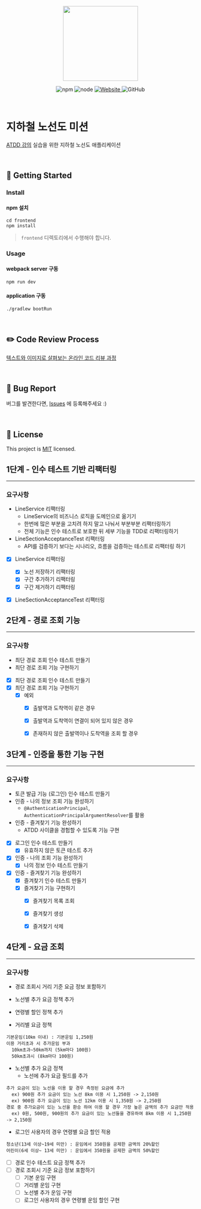 <p align="center">
    <img width="200px;" src="https://raw.githubusercontent.com/woowacourse/atdd-subway-admin-frontend/master/images/main_logo.png"/>
</p>
<p align="center">
  <img alt="npm" src="https://img.shields.io/badge/npm-6.14.15-blue">
  <img alt="node" src="https://img.shields.io/badge/node-14.18.2-blue">
  <a href="https://edu.nextstep.camp/c/R89PYi5H" alt="nextstep atdd">
    <img alt="Website" src="https://img.shields.io/website?url=https%3A%2F%2Fedu.nextstep.camp%2Fc%2FR89PYi5H">
  </a>
  <img alt="GitHub" src="https://img.shields.io/github/license/next-step/atdd-subway-admin">
</p>

<br>

# 지하철 노선도 미션
[ATDD 강의](https://edu.nextstep.camp/c/R89PYi5H) 실습을 위한 지하철 노선도 애플리케이션

<br>

## 🚀 Getting Started

### Install
#### npm 설치
```
cd frontend
npm install
```
> `frontend` 디렉토리에서 수행해야 합니다.

### Usage
#### webpack server 구동
```
npm run dev
```
#### application 구동
```
./gradlew bootRun
```
<br>

## ✏️ Code Review Process
[텍스트와 이미지로 살펴보는 온라인 코드 리뷰 과정](https://github.com/next-step/nextstep-docs/tree/master/codereview)

<br>

## 🐞 Bug Report

버그를 발견한다면, [Issues](https://github.com/next-step/atdd-subway-service/issues) 에 등록해주세요 :)

<br>

## 📝 License

This project is [MIT](https://github.com/next-step/atdd-subway-service/blob/master/LICENSE.md) licensed.

## 1단계 - 인수 테스트 기반 리팩터링

---

### 요구사항
- LineService 리팩터링
  - LineService의 비즈니스 로직을 도메인으로 옮기기
  - 한번에 많은 부분을 고치려 하지 말고 나눠서 부분부분 리팩터링하기
  - 전체 기능은 인수 테스트로 보호한 뒤 세부 기능을 TDD로 리팩터링하기
- LineSectionAcceptanceTest 리팩터링
  - API를 검증하기 보다는 시나리오, 흐름을 검증하는 테스트로 리팩터링 하기

- [x] LineService 리팩터링
  - [x] 노선 저장하기 리팩터링
  - [x] 구간 추가하기 리팩터링
  - [x] 구간 제거하기 리팩터링
- [x] LineSectionAcceptanceTest 리팩터링


## 2단계 - 경로 조회 기능

---

### 요구사항
- 최단 경로 조회 인수 테스트 만들기
- 최단 경로 조회 기능 구현하기

- [x] 최단 경로 조회 인수 테스트 만들기
- [x] 최단 경로 조회 기능 구현하기
  - [x] 예외
    - [x] 출발역과 도착역이 같은 경우
    - [x] 출발역과 도착역이 연결이 되어 있지 않은 경우
    - [x] 존재하지 않은 출발역이나 도착역을 조회 할 경우


## 3단계 - 인증을 통한 기능 구현

---

### 요구사항
- 토큰 발급 기능 (로그인) 인수 테스트 만들기
- 인증 - 나의 정보 조회 기능 완성하기
  - `@AuthenticationPrincipal`, `AuthenticationPrincipalArgumentResolver`를 활용
- 인증 - 즐겨찾기 기능 완성하기
  - ATDD 사이클을 경험할 수 있도록 기능 구현

- [x] 로그인 인수 테스트 만들기
  - [x] 유효하지 않은 토큰 테스트 추가 
- [x] 인증 - 나의 조회 기능 완성하기
  - [x] 나의 정보 인수 테스트 만들기
- [x] 인증 - 즐겨찾기 기능 완성하기
  - [x] 즐겨찾기 인수 테스트 만들기
  - [x] 즐겨찾기 기능 구현하기
    - [x] 즐겨찾기 목록 조회
    - [x] 즐겨찾기 생성
    - [x] 즐겨찾기 삭제

  
## 4단계 - 요금 조회

---

### 요구사항
- 경로 조회시 거리 기준 요금 정보 포함하기
- 노선별 추가 요금 정책 추가
- 연령별 할인 정책 추가


- 거리별 요금 정책
```text
기본운임(10㎞ 이내) : 기본운임 1,250원
이용 거리초과 시 추가운임 부과
  10km초과∼50km까지 (5km마다 100원)
  50km초과시 (8km마다 100원)
```

- 노선별 추가 요금 정책
  - 노선에 추가 요금 필드를 추가
```text
추가 요금이 있는 노선을 이용 할 경우 측정된 요금에 추가
  ex) 900원 추가 요금이 있는 노선 8km 이용 시 1,250원 -> 2,150원
  ex) 900원 추가 요금이 있는 노선 12km 이용 시 1,350원 -> 2,250원
경로 중 추가요금이 있는 노선을 환승 하여 이용 할 경우 가장 높은 금액의 추가 요금만 적용
  ex) 0원, 500원, 900원의 추가 요금이 있는 노선들을 경유하여 8km 이용 시 1,250원 -> 2,150원
```

- 로그인 사용자의 경우 연령별 요금 할인 적용
```text
청소년(13세 이상~19세 미만) : 운임에서 350원을 공제한 금액의 20%할인
어린이(6세 이상~ 13세 미만) : 운임에서 350원을 공제한 금액의 50%할인
```


- [ ] 경로 인수 테스트 요금 정책 추가
- [ ] 경로 조회시 기준 요금 정보 포함하기
  - [ ] 기본 운임 구현
  - [ ] 거리별 운임 구현
  - [ ] 노선별 추가 운임 구현
  - [ ] 로그인 사용자의 경우 연령별 운임 할인 구현
